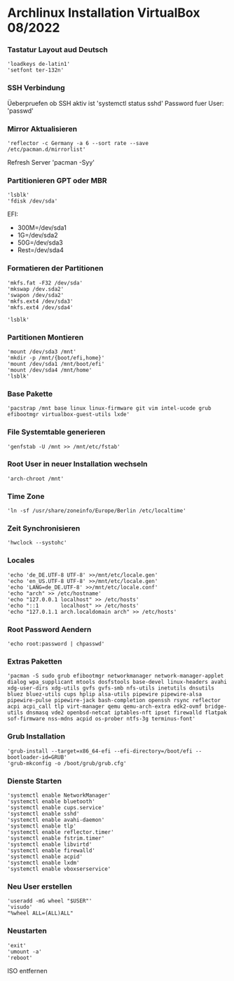 # Archlinux Installation VirtualBox 08/2022

### Tastatur Layout aud Deutsch
    'loadkeys de-latin1'
    'setfont ter-132n'

### SSH Verbindung 
Üeberpruefen ob SSH aktiv ist 
    'systemctl status sshd'
Password fuer User:
    'passwd'

### Mirror Aktualisieren
    'reflector -c Germany -a 6 --sort rate --save /etc/pacman.d/mirrorlist'

Refresh Server
    'pacman -Syy'

### Partitionieren GPT oder MBR

    'lsblk'
    'fdisk /dev/sda'
EFI:
* 300M=/dev/sda1
* 1G=/dev/sda2
* 50G=/dev/sda3
* Rest=/dev/sda4

### Formatieren der Partitionen
    'mkfs.fat -F32 /dev/sda'
    'mkswap /dev.sda2'
    'swapon /dev/sda2'
    'mkfs.ext4 /dev/sda3'
    'mkfs.ext4 /dev/sda4'

    'lsblk'

### Partitionen Montieren
    'mount /dev/sda3 /mnt'
    'mkdir -p /mnt/{boot/efi,home}'
    'mount /dev/sda1 /mnt/boot/efi'
    'mount /dev/sda4 /mnt/home'
    'lsblk'

### Base Pakette
    'pacstrap /mnt base linux linux-firmware git vim intel-ucode grub efibootmgr virtualbox-guest-utils lxde'
### File Systemtable generieren
    'genfstab -U /mnt >> /mnt/etc/fstab'
### Root User in neuer Installation wechseln
    'arch-chroot /mnt'
### Time Zone
    'ln -sf /usr/share/zoneinfo/Europe/Berlin /etc/localtime'
### Zeit Synchronisieren
    'hwclock --systohc'
### Locales
    'echo 'de_DE.UTF-8 UTF-8' >>/mnt/etc/locale.gen'
    'echo 'en_US.UTF-8 UTF-8' >>/mnt/etc/locale.gen'
    'echo 'LANG=de_DE.UTF-8' >>/mnt/etc/locale.conf'
    'echo "arch" >> /etc/hostname'
    'echo "127.0.0.1 localhost" >> /etc/hosts'
    'echo "::1       localhost" >> /etc/hosts'
    'echo "127.0.1.1 arch.localdomain arch" >> /etc/hosts'
### Root Password Aendern
    'echo root:password | chpasswd'

### Extras Paketten
    'pacman -S sudo grub efibootmgr networkmanager network-manager-applet dialog wpa_supplicant mtools dosfstools base-devel linux-headers avahi xdg-user-dirs xdg-utils gvfs gvfs-smb nfs-utils inetutils dnsutils bluez bluez-utils cups hplip alsa-utils pipewire pipewire-alsa pipewire-pulse pipewire-jack bash-completion openssh rsync reflector acpi acpi_call tlp virt-manager qemu qemu-arch-extra edk2-ovmf bridge-utils dnsmasq vde2 openbsd-netcat iptables-nft ipset firewalld flatpak sof-firmware nss-mdns acpid os-prober ntfs-3g terminus-font'

### Grub Installation

    'grub-install --target=x86_64-efi --efi-directory=/boot/efi --bootloader-id=GRUB'
    'grub-mkconfig -o /boot/grub/grub.cfg'
### Dienste Starten

    'systemctl enable NetworkManager'
    'systemctl enable bluetooth'
    'systemctl enable cups.service'
    'systemctl enable sshd'
    'systemctl enable avahi-daemon'
    'systemctl enable tlp'
    'systemctl enable reflector.timer'
    'systemctl enable fstrim.timer'
    'systemctl enable libvirtd'
    'systemctl enable firewalld'
    'systemctl enable acpid'
    'systemctl enable lxdm'
    'systemctl enable vboxserservice' 

### Neu User erstellen

    'useradd -mG wheel "$USER"'
    'visudo'
    "%wheel ALL=(ALL)ALL"

### Neustarten

    'exit'
    'umount -a'
    'reboot'
ISO entfernen
